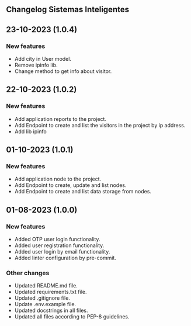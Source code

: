## **Changelog Sistemas Inteligentes**

## 23-10-2023 (1.0.4)

### New features

-   Add city in User model.
-   Remove ipinfo lib.
-   Change method to get info about visitor.

## 22-10-2023 (1.0.2)

### New features

-   Add application reports to the project.
-   Add Endpoint to create and list the visitors in the project by ip address.
-   Add lib ipinfo

## 01-10-2023 (1.0.1)

### New features

-   Add application node to the project.
-   Add Endpoint to create, update and list nodes.
-   Add Endpoint to create and list data storage from nodes.

## 01-08-2023 (1.0.0)

### New features

-   Added OTP user login functionality.
-   Added user registration functionality.
-   Added user login by email functionality.
-   Added linter configuration by pre-commit.

### Other changes

-   Updated README.md file.
-   Updated requirements.txt file.
-   Updated .gitignore file.
-   Update .env.example file.
-   Updated docstrings in all files.
-   Updated all files according to PEP-8 guidelines.
